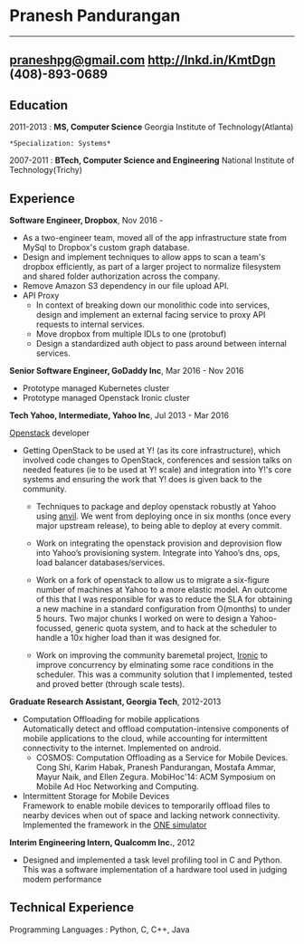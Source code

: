 Pranesh Pandurangan
===================

-----------------------
praneshpg@gmail.com 
http://lnkd.in/KmtDgn 
(408)-893-0689
-----------------------

Education
---------

2011-2013
:   **MS, Computer Science** Georgia Institute of Technology(Atlanta)

    *Specialization: Systems*

2007-2011
:   **BTech, Computer Science and Engineering** National Institute of
    Technology(Trichy)


Experience
----------

**Software Engineer, Dropbox**, Nov 2016 - 

* As a two-engineer team, moved all of the app infrastructure state from
  MySql to Dropbox's custom graph database.  
* Design and implement techniques to allow apps to scan a team's dropbox
  efficiently, as part of a larger project to normalize filesystem and shared
  folder authorization across the company. 
* Remove Amazon S3 dependency in our file upload API.  
* API Proxy
    * In context of breaking down our monolithic code into services, design and
      implement an external facing service to proxy API requests to internal
      services.  
    * Move dropbox from multiple IDLs to one (protobuf)  
    * Design a standardized auth object to pass around between internal services.


**Senior Software Engineer, GoDaddy Inc**, Mar 2016 - Nov 2016  

* Prototype managed Kubernetes cluster
* Prototype managed Openstack Ironic cluster

**Tech Yahoo, Intermediate, Yahoo Inc**, Jul 2013 - Mar 2016

[Openstack](http://www.openstack.org/) developer 

* Getting OpenStack to be used at Y! (as its core infrastructure), which 
  involved code changes to OpenStack, conferences and session talks on needed 
  features (ie to be used at Y! scale) and integration into Y!'s core systems 
  and ensuring the work that Y! does is given back to the community.

    * Techniques to package and deploy openstack robustly at Yahoo using
      [anvil](http://www.github.com/openstack/anvil). We went from deploying
      once in six months (once every major upstream release), to being able to
      deploy at every commit.

    * Work on integrating the openstack provision and deprovision flow into
      Yahoo’s provisioning system. Integrate into Yahoo’s dns, ops, load
      balancer databases/services.

    * Work on a fork of openstack to allow us to migrate a six-figure number of
      machines at Yahoo to a more elastic model. An outcome of this that I was
      responsible for was to reduce the SLA for obtaining a new machine in a
      standard configuration from O(months) to under 5 hours. Two major chunks
      I worked on were to design a Yahoo-focussed, generic quota system, and to hack at
      the scheduler to handle a 10x higher load than it was designed for.

    * Work on improving the community baremetal project,
      [Ironic](http://www.github.com/openstack/ironic) to improve concurrency
      by elminating some race conditions in the scheduler. This was a community
      solution that I implemented, tested and proved better (through scale 
      tests).

**Graduate Research Assistant, Georgia Tech**, 2012-2013  

* Computation Offloading for mobile applications  
  Automatically detect and offload computation-intensive components of mobile 
  applications to the cloud, while accounting for intermittent connectivity to
  the internet. Implemented on android.
    * COSMOS: Computation Offloading as a Service for Mobile Devices.  
      Cong Shi, Karim Habak, Pranesh Pandurangan, Mostafa Ammar, Mayur Naik,
      and Ellen Zegura. MobiHoc'14: ACM Symposium on Mobile Ad Hoc Networking 
      and Computing.
* Intermittent Storage for Mobile Devices  
  Framework to enable mobile devices to temporarily offload files to nearby devices
  when out of space and lacking network connectivity. Implemented the framework in the
  [ONE simulator](http://www.netlab.tkk.fi/tutkimus/dtn/theone/)

**Interim Engineering Intern, Qualcomm Inc.**, 2012  

* Designed and implemented a task level profiling tool in C and Python. This
  was a software implementation of a hardware tool used in judging modem
  performance


Technical Experience
--------------------

Programming Languages
:   Python, C, C++, Java
